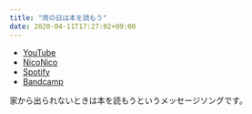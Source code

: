 ```yaml
---
title: "雨の日は本を読もう"
date: 2020-04-11T17:27:02+09:00
---
```


- [YouTube](https://www.youtube.com/watch?N7pNd_DWT5A)
- [NicoNico](https://nico.ms/sm36658376)
- [Spotify](https://open.spotify.com/track/3kCPqweJJRfOB7YwY2cmKu)
- [Bandcamp](https://mikirihasshap.bandcamp.com/track/--153)

家から出られないときは本を読もうというメッセージソングです。